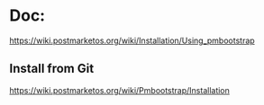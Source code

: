 # Doc:
https://wiki.postmarketos.org/wiki/Installation/Using_pmbootstrap

## Install from Git
https://wiki.postmarketos.org/wiki/Pmbootstrap/Installation
